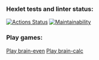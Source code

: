 ### Hexlet tests and linter status:
[![Actions Status](https://github.com/sadd9d9/python-project-49/workflows/hexlet-check/badge.svg)](https://github.com/sadd9d9/python-project-49/actions)
[![Maintainability](https://api.codeclimate.com/v1/badges/a294bfce6c5449c6cf2d/maintainability)](https://codeclimate.com/github/sadd9d9/python-project-49/maintainability)
### Play games:
[Play brain-even](https://asciinema.org/a/hciK7eNTKEnAcv4DmTQxmnEoO)
[Play brain-calc](https://asciinema.org/a/zL7VSgOmOvCxfp2KKLUjJHYiR)
